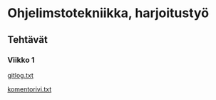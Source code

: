 # Ohjelimstotekniikka, harjoitustyö
## Tehtävät
### Viikko 1

[gitlog.txt](https://github.com/teppluka/ot_harjoitustyo/blob/main/laskarit/viikko1/gitlog.txt)

[komentorivi.txt](https://github.com/teppluka/ot_harjoitustyo/blob/main/laskarit/viikko1/komentorivi.txt)
